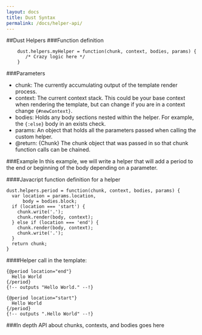 ```yaml
---
layout: docs
title: Dust Syntax
permalink: /docs/helper-api/
---
```


##Dust Helpers
###Function definition
```
    dust.helpers.myHelper = function(chunk, context, bodies, params) {
       /* Crazy logic here */
    }
```
###Parameters
* chunk: The currently accumulating output of the template render process.
* context: The current context stack.  This could be your base context when rendering the template, but can change if you are in a context change `{#newContext}`.
* bodies: Holds any body sections nested within the helper. For example, the `{:else}` body in an exists check.
* params: An object that holds all the parameters passed when calling the custom helper.
* @return: {Chunk} The chunk object that was passed in so that chunk function calls can be chained.

###Example
In this example, we will write a helper that will add a period to the end or beginning of the body depending on a parameter. 

####Javacript function definition for a helper

```
dust.helpers.period = function(chunk, context, bodies, params) {
  var location = params.location,
      body = bodies.block;
  if (location === 'start') {
    chunk.write('.');
    chunk.render(body, context);
  } else if (location === 'end') {
    chunk.render(body, context);
    chunk.write('.');
  }
  return chunk;
}
```

####Helper call in the template:

```
{@period location="end"}
  Hello World
{/period}
{!-- outputs "Hello World." --!}

{@period location="start"}
  Hello World
{/period}
{!-- outputs ".Hello World" --!}
```

###In depth API about chunks, contexts, and bodies goes here